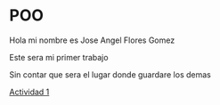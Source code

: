 # POO
Hola mi nombre es Jose Angel Flores Gomez

Este sera mi primer trabajo

Sin contar que sera el lugar donde guardare los demas

[Actividad 1](./Setup/README.md)

